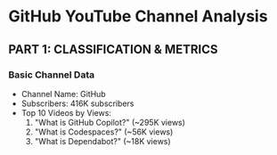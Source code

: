 # GitHub YouTube Channel Analysis

## PART 1: CLASSIFICATION & METRICS

### Basic Channel Data
- Channel Name: GitHub
- Subscribers: 416K subscribers
- Top 10 Videos by Views:
  1. "What is GitHub Copilot?" (~295K views)
  2. "What is Codespaces?" (~56K views)
  3. "What is Dependabot?" (~18K views)